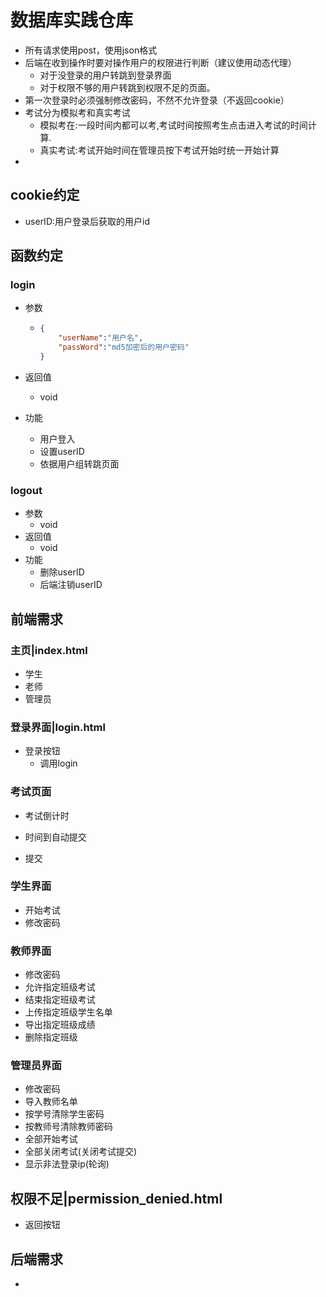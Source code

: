 # 数据库实践仓库

- 所有请求使用post，使用json格式
- 后端在收到操作时要对操作用户的权限进行判断（建议使用动态代理）
  - 对于没登录的用户转跳到登录界面
  - 对于权限不够的用户转跳到权限不足的页面。
- 第一次登录时必须强制修改密码，不然不允许登录（不返回cookie）
- 考试分为模拟考和真实考试
  - 模拟考在:一段时间内都可以考,考试时间按照考生点击进入考试的时间计算.
  - 真实考试:考试开始时间在管理员按下考试开始时统一开始计算
- 

## cookie约定

- userID:用户登录后获取的用户id

## 函数约定

### login

- 参数

  - ```json
    {
        "userName":"用户名",
        "passWord":"md5加密后的用户密码"
    }
    ```

- 返回值

  - void

- 功能

  - 用户登入
  - 设置userID
  - 依据用户组转跳页面

### logout

- 参数
  - void
- 返回值
  - void
- 功能
  - 删除userID
  - 后端注销userID

## 前端需求

### 主页|index.html

- 学生
- 老师
- 管理员

### 登录界面|login.html

- 登录按钮
  - 调用login

### 考试页面

- 考试倒计时
- 时间到自动提交

- 提交

### 学生界面

- 开始考试
- 修改密码

### 教师界面

- 修改密码
- 允许指定班级考试
- 结束指定班级考试
- 上传指定班级学生名单
- 导出指定班级成绩
- 删除指定班级

### 管理员界面

- 修改密码
- 导入教师名单
- 按学号清除学生密码
- 按教师号清除教师密码
- 全部开始考试
- 全部关闭考试(关闭考试提交)
- 显示非法登录ip(轮询)

## 权限不足|permission_denied.html

- 返回按钮

## 后端需求

- 